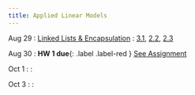 ```yaml
---
title: Applied Linear Models
---
```


Aug 29
: [Linked Lists & Encapsulation](#)
  : [3.1](#), [2.2](#), [2.3](#)

Aug 30
: **HW 1 due**{: .label .label-red } [See Assignment]()

Oct 1
: 
  : 

Oct 3
: 
  : 
